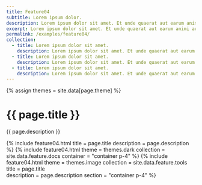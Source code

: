 ```yaml
---
title: Feature04
subtitle: Lorem ipsum dolor.
description: Lorem ipsum dolor sit amet. Et unde quaerat aut earum animi aut explicabo saepe qui quibusdam accusamus ut velit asperiores vel natus temporibus. Qui sapiente saepe qui totam saepe est suscipit quia vel error provident cum omnis eius aut galisum rem nulla dolor? Qui internos voluptas est nulla odit est temporibus expedita eos quidem cumque. Ea voluptates eligendi quo rerum libero et molestiae harum vel fugit magni et cupiditate optio At quia consequuntur ut exercitationem laboriosam. Cum blanditiis voluptatibus At amet sunt At quia deleniti id quibusdam neque ut odio placeat.
excerpt: Lorem ipsum dolor sit amet. Et unde quaerat aut earum animi aut explicabo saepe qui quibusdam accusamus ut velit asperiores vel natus temporibus.
permalink: /examples/feature04/
collection:
  - title: Lorem ipsum dolor sit amet.
    description: Lorem ipsum dolor sit amet. Et unde quaerat aut earum animi aut explicabo saepe qui quibusdam accusamus ut velit asperiores vel natus temporibus.
  - title: Lorem ipsum dolor sit amet.
    description: Lorem ipsum dolor sit amet. Et unde quaerat aut earum animi aut explicabo saepe qui quibusdam accusamus ut velit asperiores vel natus temporibus.
  - title: Lorem ipsum dolor sit amet.
    description: Lorem ipsum dolor sit amet. Et unde quaerat aut earum animi aut explicabo saepe qui quibusdam accusamus ut velit asperiores vel natus temporibus.
---
```

{% assign themes = site.data[page.theme] %}

<h1>{{ page.title }}</h1>
<p class = "text-justify">{{ page.description }}</p>

{% include feature04.html   title = page.title
                            description = page.description
                            %}
{% include feature04.html   theme = themes.dark
                            collection = site.data.feature.docs 
                            container = "container p-4"
                            %}
{% include feature04.html   theme = themes.image 
                            collection = site.data.feature.tools 
                            title = page.title                            
                            description = page.description 
                            section = "container p-4"
                            %}